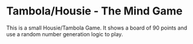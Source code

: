 # Tambola/Housie - The Mind Game
This is a small Housie/Tambola Game. It shows a board of 90 points and use a random number generation logic to play. 
